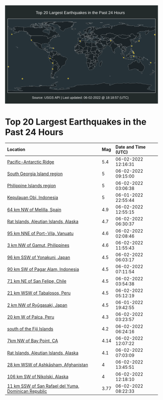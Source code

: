 ![Map](./map.png)

# Top 20 Largest Earthquakes in the Past 24 Hours

| Location | Mag | Date and Time (UTC) |
|:---|:---|:---|
| [Pacific-Antarctic Ridge](https://earthquake.usgs.gov/earthquakes/eventpage/us7000hebv) | 5.4 | 06-02-2022 12:16:31 |
| [South Georgia Island region](https://earthquake.usgs.gov/earthquakes/eventpage/us7000hean) | 5 | 06-02-2022 09:15:00 |
| [Philippine Islands region](https://earthquake.usgs.gov/earthquakes/eventpage/us7000he8r) | 5 | 06-02-2022 03:06:38 |
| [Kepulauan Obi, Indonesia](https://earthquake.usgs.gov/earthquakes/eventpage/us7000he7m) | 5 | 06-01-2022 22:55:44 |
| [64 km NW of Melilla, Spain](https://earthquake.usgs.gov/earthquakes/eventpage/us7000hec0) | 4.9 | 06-02-2022 12:55:15 |
| [Rat Islands, Aleutian Islands, Alaska](https://earthquake.usgs.gov/earthquakes/eventpage/us7000he9g) | 4.7 | 06-02-2022 06:30:37 |
| [95 km NNE of Port-Vila, Vanuatu](https://earthquake.usgs.gov/earthquakes/eventpage/us7000he8l) | 4.6 | 06-02-2022 02:08:46 |
| [3 km NW of Gamut, Philippines](https://earthquake.usgs.gov/earthquakes/eventpage/us7000hebj) | 4.6 | 06-02-2022 11:55:43 |
| [96 km SSW of Yonakuni, Japan](https://earthquake.usgs.gov/earthquakes/eventpage/us7000he9b) | 4.5 | 06-02-2022 06:03:17 |
| [90 km SW of Pagar Alam, Indonesia](https://earthquake.usgs.gov/earthquakes/eventpage/us7000he9z) | 4.5 | 06-02-2022 07:11:54 |
| [71 km NE of San Felipe, Chile](https://earthquake.usgs.gov/earthquakes/eventpage/us7000he8w) | 4.5 | 06-02-2022 03:54:38 |
| [21 km WSW of Tabalosos, Peru](https://earthquake.usgs.gov/earthquakes/eventpage/us7000he97) | 4.5 | 06-02-2022 05:12:19 |
| [2 km NW of Ryūgasaki, Japan](https://earthquake.usgs.gov/earthquakes/eventpage/us7000he6c) | 4.5 | 06-01-2022 19:42:55 |
| [20 km W of Palca, Peru](https://earthquake.usgs.gov/earthquakes/eventpage/us7000he8u) | 4.3 | 06-02-2022 03:23:57 |
| [south of the Fiji Islands](https://earthquake.usgs.gov/earthquakes/eventpage/us7000he9j) | 4.2 | 06-02-2022 06:24:16 |
| [7km NW of Bay Point, CA](https://earthquake.usgs.gov/earthquakes/eventpage/nc73740051) | 4.14 | 06-02-2022 12:07:22 |
| [Rat Islands, Aleutian Islands, Alaska](https://earthquake.usgs.gov/earthquakes/eventpage/us7000he9q) | 4.1 | 06-02-2022 07:03:09 |
| [28 km WSW of Ashkāsham, Afghanistan](https://earthquake.usgs.gov/earthquakes/eventpage/us7000hecc) | 4 | 06-02-2022 13:45:51 |
| [106 km SW of Nikolski, Alaska](https://earthquake.usgs.gov/earthquakes/eventpage/us7000hebn) | 4 | 06-02-2022 12:18:10 |
| [11 km SSW of San Rafael del Yuma, Dominican Republic](https://earthquake.usgs.gov/earthquakes/eventpage/pr2022153000) | 3.77 | 06-02-2022 08:22:33 |
